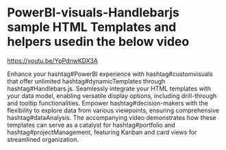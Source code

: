 # PowerBI-visuals-Handlebarjs sample HTML Templates and helpers usedin the below video

https://youtu.be/YpPdnwKDX3A

Enhance your hashtag#PowerBI experience with hashtag#customvisuals that offer unlimited hashtag#dynamicTemplates through hashtag#Handlebars.js. Seamlessly integrate your HTML templates with your data model, enabling versatile display options, including drill-through and tooltip functionalities. Empower hashtag#decision-makers with the flexibility to explore data from various viewpoints, ensuring comprehensive hashtag#dataAnalysis. The accompanying video demonstrates how these templates can serve as a catalyst for hashtag#portfolio and hashtag#projectManagement, featuring Kanban and card views for streamlined organization.

